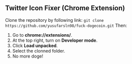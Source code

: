 
## Twitter Icon Fixer (Chrome Extension)

 Clone the repository by following link: `git clone https://github.com/yusufarsln98/fuck-dogecoin.git`
 Then:
 

1.  Go to  **chrome://extensions/**. 
2.  At the top right, turn on  **Developer mode**.
3.  Click  **Load unpacked**.
4. Select the clonned folder.
5. No more doge!

 
